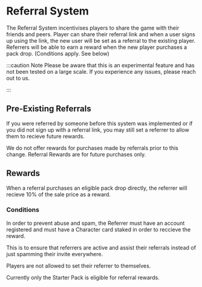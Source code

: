 # Referral System

The Referral System incentivises players to share the game with their friends and peers. Player can share their referral link and when a user signs up using the link, the new user will be set as a referral to the existing player. Referrers will be able to earn a reward when the new player purchases a pack drop. (Conditions apply. See below)

:::caution Note
Please be aware that this is an experimental feature and has not been tested on a large scale. If you experience any issues, please reach out to us.

:::

## Pre-Existing Referrals

If you were referred by someone before this system was implemented or if you did not sign up with a referral link, you may still set a referrer to allow them to recieve future rewards.

We do not offer rewards for purchases made by referrals prior to this change. Referral Rewards are for future purchases only.

## Rewards

When a referral purchases an eligible pack drop directly, the referrer will recieve 10% of the sale price as a reward.

### Conditions

In order to prevent abuse and spam, the Referrer must have an account registered and must have a Character card staked in order to reccieve the reward.

This is to ensure that referrers are active and assist their referrals instead of just spamming their invite everywhere.

Players are not allowed to set their referrer to themselves.

Currently only the Starter Pack is eligible for referral rewards.
